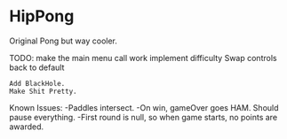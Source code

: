 HipPong
=======

Original Pong but way cooler.

TODO:
    make the main menu call work
    implement difficulty
    Swap controls back to default

    Add BlackHole.
    Make Shit Pretty.

Known Issues:
    -Paddles intersect.
    -On win, gameOver goes HAM. Should pause everything. 
    -First round is null, so when game starts, no points are awarded.
